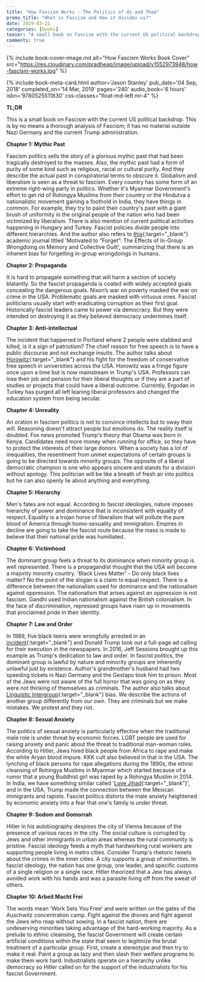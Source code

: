 ```yaml
---
title: "How Fascism Works - The Politics of Us and Them"
promo_title: "What is Fascism and How it divides us?"
date: 2019-03-21
categories: [books]
teaser: "A small book on Fascism with the current US political backdrop"
comments: true
---
```


{% include book-cover-image.md alt="How Fascism Works Book Cover" src="https://res.cloudinary.com/pradheap/image/upload/v1552973948/how-fascism-works.jpg"
%}

{% include book-meta-card.html
    author='Jason Stanley'
    pub_date='04 Sep, 2018'
    completed_on='14 Mar, 2019'
    pages='240'
    audio_book='6 hours'
    isbn='9780525511830'
    css-classes="float-md-left mr-4"
%}

**TL;DR**

This is a small book on Fascism with the current US political backdrop. This is by no means a thorough analysis of Fascism; it has no material outside Nazi Germany and the current Trump administration.


**Chapter 1: Mythic Past**

Fascism politics sells the story of a glorious mythic past that had been tragically destroyed to the masses. Also, the mythic past had a form of purity of some kind such as religious, racial or cultural purity. And they describe the actual past in conspiratorial terms to obscure it. Globalism and liberalism is seen as a threat to fascism. Every country has some form of an extreme right-wing party in politics. Whether it's Myanmar Government's effort to get rid of Rohingya Muslims from their country or the Hindutva a nationalistic movement gaining a foothold in India, they have things in common. For example, they try to paint their country's past with a giant brush of uniformity in the original people of the nation who had been victimized by liberalism. There is also mention of current political activities happening in Hungary and Turkey. Fascist policies divide people into different hierarchies. And the author also refers to [this](https://journals.sagepub.com/doi/abs/10.1177/1948550613482986){:target="_blank"} academic journal titled 'Motivated to “Forget”: The Effects of In-Group Wrongdoing on Memory and Collective Guilt', summarizing that there is an inherent bias for forgetting in-group wrongdoings in humans.

**Chapter 2: Propaganda**

It is hard to propagate something that will harm a section of society blatantly. So the fascist propaganda is coated with widely accepted goals concealing the dangerous goals. Nixon’s war on poverty masked the war on crime in the USA. Problematic goals are masked with virtuous ones. Fascist politicians usually start with eradicating corruption as their first goal. Historically fascist leaders came to power via democracy.  But they were intended on destroying it as they believed democracy undermines itself.

**Chapter 3: Anti-intellectual**

The incident that happened in Portland where 2 people were stabbed and killed, is it a sign of patriotism? The chief reason for free speech is to have a public discourse and not exchange insults. The author talks about [Horowitz](https://www.davidhorowitzfreedomcenter.org/){:target="_blank"} and his fight for the freedom of conservative free speech in universities across the USA. Horowitz was a fringe figure once upon a time but is now mainstream in Trump's USA. Professors can lose their job and pension for their liberal thoughts or if they are a part of studies or projects that could have a liberal outcome. Currently, Ergodan in Turkey has purged all left leaning liberal professors and changed the education system from being secular. 

**Chapter 4: Unreality**

An oration in fascism politics is not to convince intellects but to sway their will. Reasoning doesn't attract people but emotions do. The reality itself is doubted. Fox news promoted Trump's theory that Obama was born in Kenya. Candidates need more money when running for office, so they have to protect the interests of their large donors. When a society has a lot of inequalities, the resentment from unmet expectations of certain groups is going to be directed towards minority groups. The opposite of a liberal democratic champion is one who appears sincere and stands for a division without apology. This politician will be like a breath of fresh air into politics but he can also openly lie about anything and everything.

**Chapter 5: Hierarchy**

Men's fates are not equal. According to fascist ideologies, nature imposes hierarchy of power and dominance that is inconsistent with equality of respect. Equality is a trojan horse of liberalism that will pollute the pure blood of America through homo-sexuality and immigration. Empires in decline are going to take the fascist route because the mass is made to believe that their national pride was humiliated.

**Chapter 6: Victimhood**

The dominant group feels a threat to its dominance when minority group is well represented. There is a propagandist thought that the USA will become a majority minority country. 'Black Lives Matter' - Do only black lives matter? No the point of the slogan is a claim to equal respect. There is a difference between the nationalism used for dominance and the nationalism against oppression. The nationalism that arises against an oppression is not fascism. Gandhi used Indian nationalism against the British colonialism. In the face of discrimination, repressed groups have risen up in movements that proclaimed pride in their identity.

**Chapter 7: Law and Order**

In 1989, five black teens were wrongfully arrested in an [incident](https://en.wikipedia.org/wiki/Central_Park_jogger_case){:target="_blank"} and Donald Trump took out a full-page ad calling for their execution in the newspapers. In 2016, Jeff Sessions brought up this example as Trump's dedication to law and order. In fascist politics, the dominant group is lawful by nature and minority groups are inherently unlawful just by existence. Author's grandmother's husband had two speeding tickets in Nazi Germany and the Gestapo took him to prison. Most of the Jews were not aware of the full horror that was going on as they were not thinking of themselves as criminals. The author also talks about [Linguistic Intergroup](https://en.wikipedia.org/wiki/Linguistic_intergroup_bias){:target="_blank"} bias. We describe the actions of another group differently from our own. They are criminals but we make mistakes. We protest and they riot.

**Chapter 8: Sexual Anxiety**

The politics of sexual anxiety is particularly effective when the traditional male role is under threat by economic forces. LGBT people are used for raising anxiety and panic about the threat to traditional man-woman roles. According to Hitler, Jews hired black people from Africa to rape and make the white Aryan blood impure. KKK cult also believed in that in the USA. The lynching of black persons for rape allegations during the 1890s, the ethnic cleansing of Rohingya Muslims in Myanmar which started because of a rumor that a young Buddhist girl was raped by a Rohingya Muslim in 2014. In India, we have something similar called '[Love Jihad](https://en.wikipedia.org/wiki/Love_Jihad){:target="_blank"}', and in the USA, Trump made the connection between the Mexican immigrants and rapists. Fascist politics distorts the male anxiety heightened by economic anxiety into a fear that one's family is under threat.

**Chapter 9: Sodom and Gomorrah**

Hitler in his autobiography despises the city of Vienna because of the presence of various races in the city. The social culture is corrupted by Jews and other immigrants in urban areas whereas the rural community is pristine. Fascist ideology feeds a myth that hardworking rural workers are supporting people living in metro cities. Consider Trump's rhetoric tweets about the crimes in the inner cities. A city supports a group of minorities. In fascist ideology, the nation has one group, one leader, and specific customs of a single religion or a single race. Hitler theorized that a Jew has always avoided work with his hands and was a parasite living off from the sweat of others.

**Chapter 10: Arbeit Macht Frei**

The words mean 'Work Sets You Free' and were written on the gates of the Auschwitz concentration camp. Fight against the drones and fight against the Jews who reap without sowing. In a fascist nation, there are undeserving minorities taking advantage of the hard-working majority. As a prelude to ethnic cleansing, the fascist Government will create certain artificial conditions within the state that seem to legitmize the brutal treatment of a particular group. First, create a stereotype and then try to make it real. Paint a group as lazy and then slash their welfare programs to make them work hard. Industrialists operate on a hierarchy unlike democracy so Hitler called on for the support of the industrialists for his fascist Government.
